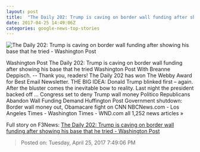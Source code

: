 ```yaml
---
layout: post
title:  "The Daily 202: Trump is caving on border wall funding after showing his base that he tried - Washington Post"
date: 2017-04-25 14:49:06Z
categories: google-news-top-stories
---
```


![The Daily 202: Trump is caving on border wall funding after showing his base that he tried - Washington Post](https://images.washingtonpost.com/?url=https://palomaimages.washingtonpost.com/pr2/304c9759e24effd31bb2d1e9188ad014-4877-3251-Botsford170424Trump14378.jpg&w=1484&op=resize&opt=1&filter=antialias)

Washington Post The Daily 202: Trump is caving on border wall funding after showing his base that he tried Washington Post With Breanne Deppisch. -- Thank you, readers! The Daily 202 has won The Webby Award for Best Email Newsletter. THE BIG IDEA: Donald Trump blinked first – again. After the bluster comes the inevitable bow to reality. Last night the president backed off ... Congress set to deny Trump wall money Politico Republicans Abandon Wall Funding Demand Huffington Post Government shutdown: Border wall money out, Obamacare fight on CNN NBCNews.com - Los Angeles Times - Washington Times - WND.com all 1,252 news articles »


Full story on F3News: [The Daily 202: Trump is caving on border wall funding after showing his base that he tried - Washington Post](http://www.f3nws.com/n/BNCGdE)

> Posted on: Tuesday, April 25, 2017 7:49:06 PM
